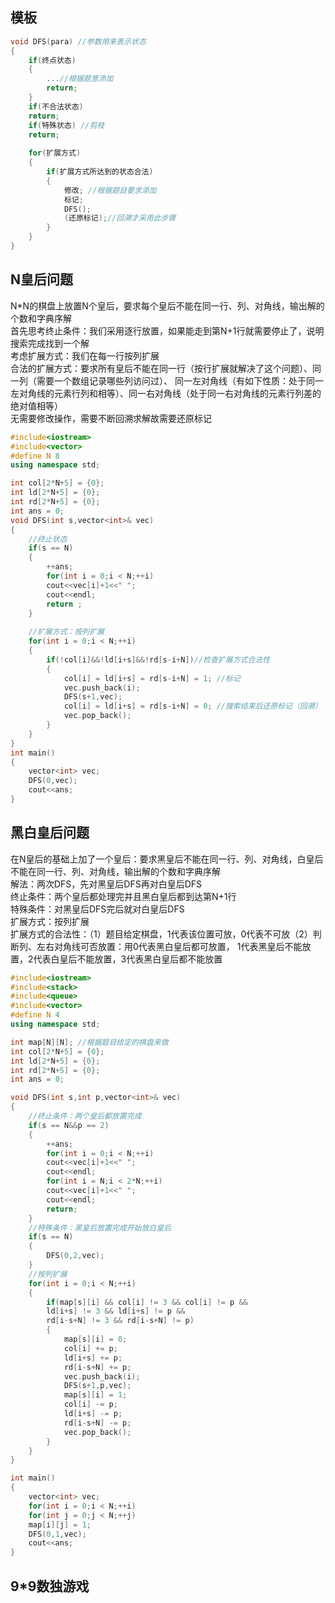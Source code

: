 ## 模板
```cpp
void DFS(para) //参数用来表示状态
{
	if(终点状态)
	{
		...//根据题意添加
		return; 
	}
	if(不合法状态)
	return;
	if(特殊状态) //剪枝 
	return; 
	
	for(扩展方式)
	{
		if(扩展方式所达到的状态合法)
		{
			修改; //根据题目要求添加 
			标记;
			DFS();
			(还原标记);//回溯才采用此步骤 
		}
	}
}
```
## N皇后问题
N\*N的棋盘上放置N个皇后，要求每个皇后不能在同一行、列、对角线，输出解的个数和字典序解   
首先思考终止条件：我们采用逐行放置，如果能走到第N+1行就需要停止了，说明搜索完成找到一个解  
考虑扩展方式：我们在每一行按列扩展  
合法的扩展方式：要求所有皇后不能在同一行（按行扩展就解决了这个问题）、同一列（需要一个数组记录哪些列访问过）、
同一左对角线（有如下性质：处于同一左对角线的元素行列和相等）、同一右对角线（处于同一右对角线的元素行列差的绝对值相等）  
无需要修改操作，需要不断回溯求解故需要还原标记  
```cpp
#include<iostream>
#include<vector>
#define N 8
using namespace std;

int col[2*N+5] = {0};
int ld[2*N+5] = {0};
int rd[2*N+5] = {0};
int ans = 0;
void DFS(int s,vector<int>& vec)
{
	//终止状态
	if(s == N)
	{
		++ans;
		for(int i = 0;i < N;++i)
		cout<<vec[i]+1<<" ";
		cout<<endl;
		return ;
	}
	
	//扩展方式：按列扩展 
	for(int i = 0;i < N;++i)
	{
		if(!col[i]&&!ld[i+s]&&!rd[s-i+N])//检查扩展方式合法性 
		{
			col[i] = ld[i+s] = rd[s-i+N] = 1; //标记
			vec.push_back(i);
			DFS(s+1,vec);   
			col[i] = ld[i+s] = rd[s-i+N] = 0; //搜索结束后还原标记（回溯）
			vec.pop_back(); 
		}
	}
}
int main()
{
	vector<int> vec;
	DFS(0,vec);
	cout<<ans;
}
```
## 黑白皇后问题
在N皇后的基础上加了一个皇后：要求黑皇后不能在同一行、列、对角线，白皇后不能在同一行、列、对角线，输出解的个数和字典序解  
解法：两次DFS，先对黑皇后DFS再对白皇后DFS  
终止条件：两个皇后都处理完并且黑白皇后都到达第N+1行  
特殊条件：对黑皇后DFS完后就对白皇后DFS  
扩展方式：按列扩展  
扩展方式的合法性：（1）题目给定棋盘，1代表该位置可放，0代表不可放（2）判断列、左右对角线可否放置：用0代表黑白皇后都可放置，
1代表黑皇后不能放置，2代表白皇后不能放置，3代表黑白皇后都不能放置  
```cpp
#include<iostream>
#include<stack>
#include<queue>
#include<vector>
#define N 4
using namespace std;

int map[N][N]; //根据题目给定的棋盘来做 
int col[2*N+5] = {0};
int ld[2*N+5] = {0};
int rd[2*N+5] = {0};
int ans = 0;

void DFS(int s,int p,vector<int>& vec)
{
	//终止条件：两个皇后都放置完成 
	if(s == N&&p == 2)
	{
		++ans;
		for(int i = 0;i < N;++i)
		cout<<vec[i]+1<<" ";
		cout<<endl;
		for(int i = N;i < 2*N;++i)
		cout<<vec[i]+1<<" ";
		cout<<endl;
		return;
	}
	//特殊条件：黑皇后放置完成开始放白皇后 
	if(s == N)
	{
		DFS(0,2,vec);
	}
	//按列扩展
	for(int i = 0;i < N;++i)
	{
		if(map[s][i] && col[i] != 3 && col[i] != p &&
		ld[i+s] != 3 && ld[i+s] != p &&
		rd[i-s+N] != 3 && rd[i-s+N] != p)
		{
			map[s][i] = 0;
			col[i] += p;
			ld[i+s] += p;
			rd[i-s+N] += p;
			vec.push_back(i);
			DFS(s+1,p,vec);
			map[s][i] = 1;
			col[i] -= p;
			ld[i+s] -= p;
			rd[i-s+N] -= p;
			vec.pop_back();		
		}
	} 
}

int main()
{
	vector<int> vec; 
	for(int i = 0;i < N;++i)
	for(int j = 0;j < N;++j)
	map[i][j] = 1;
	DFS(0,1,vec);
	cout<<ans;
}
```

## 9\*9数独游戏



